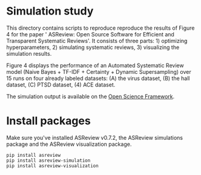 # Simulation study
This directory contains scripts to reproduce reproduce the results of Figure 4 for the paper ' ASReview: Open Source Software for Efficient and Transparent Systematic Reviews'. It consists of three parts: 1) optimizing hyperparameters, 2) simulating systematic reviews, 3) visualizing the simulation results.

Figure 4 displays the performance of an Automated Systematic Review model (Naive Bayes + TF-IDF + Certainty + Dynamic Supersampling) over 15 runs on four already labeled datasets: (A) the virus dataset, (B) the hall dataset, (C) PTSD dataset, (4) ACE dataset.

The simulation output is available on the [Open Science Framework](https://osf.io/2jkd6/).


# Install packages
Make sure you've installed ASReview v0.7.2, the ASReview simulations package and the ASReview visualization package.

```
pip install asreview
pip install asreview-simulation
pip install asreview-visualization
```
